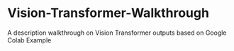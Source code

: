 # Vision-Transformer-Walkthrough
A description walkthrough on Vision Transformer outputs based on Google Colab Example
